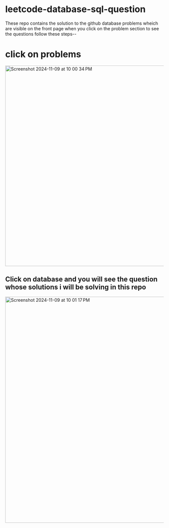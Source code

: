 # leetcode-database-sql-question
These repo contains the solution to the github database problems wheich are visible on the front page when you click on the problem section
to see the questions follow these steps--

<h1> click on problems</h1>
<img width="637" alt="Screenshot 2024-11-09 at 10 00 34 PM" src="https://github.com/user-attachments/assets/18d8d7c7-c01e-42ab-a1ea-ed4ebe276997">

<h2> Click on database and you will see the question whose solutions i will be solving in this repo</h2>
<img width="718" alt="Screenshot 2024-11-09 at 10 01 17 PM" src="https://github.com/user-attachments/assets/fd2f351d-9710-44f8-93fb-b2000c884089">



